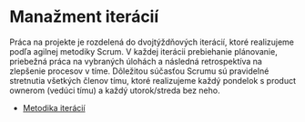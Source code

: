 # Manažment iterácií

Práca na projekte je rozdelená do dvojtýždňových iterácií, ktoré realizujeme podľa agilnej metodiky Scrum. V každej iterácii prebiehanie plánovanie, priebežná práca na vybraných úlohách a následná retrospektíva na zlepšenie procesov v tíme. Dôležitou súčasťou Scrumu sú pravidelné stretnutia všetkých členov tímu, ktoré realizujeme každý pondelok s product ownerom (vedúci tímu) a každý utorok/streda bez neho.

* [Metodika iterácií](../metodiky/metodika_iteracii.md)
